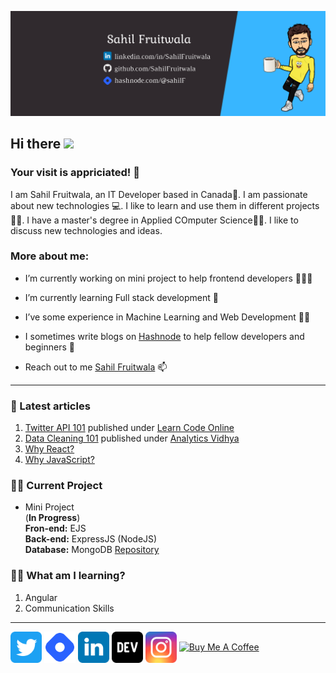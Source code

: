 ![Banner](./assets/cover.png)

<!-- welcome message -->
<h2>Hi there <img src="https://media.giphy.com/media/hvRJCLFzcasrR4ia7z/giphy.gif" width="25px"></h2>

<!-- Personal Details -->
<h3>Your visit is appriciated! 🙌</h3>
<p>I am Sahil Fruitwala, an IT Developer based in Canada🍁. I am passionate about new technologies 💻. I like to learn and use them in different projects🧑‍💻. I have a master's degree in Applied COmputer Science👨‍🎓. I like to discuss new technologies and ideas.</p>

<!-- More About Me -->
<h3> More about me:</h3>
<ul>
 <li><p>I’m currently working on mini project to help frontend developers 👨🏽‍💻</p></li>
 <li><p>I’m currently learning Full stack development 🌱</p></li>
 <li><p>I’ve some experience in Machine Learning and Web Development 👨‍🔬</p></li>
 <li><p>I sometimes write blogs on <a href="https://hashnode.com/@sahilF" target="blank">Hashnode</a> to help fellow developers and beginners 📝</p></li>
 <li><p>Reach out to me <a href="linktr.ee/SahilFruitwala" target="blank">Sahil Fruitwala</a> 📫</p></li>
</ul>

---

<!-- blog starts --> 
### 📝 Latest articles
1. [Twitter API 101](https://blog.learncodeonline.in/twitter-api-101) published under [Learn Code Online](https://web.learncodeonline.in/)
2. [Data Cleaning 101](https://medium.com/analytics-vidhya/data-cleaning-101-b3d29223f256) published under [Analytics Vidhya](https://medium.com/analytics-vidhya)
3. [Why React?](https://sahilfruitwala.medium.com/why-react-b28d9c4d7c36)
4. [Why JavaScript?](https://sahilfruitwala.medium.com/why-javascript-e438ae40fbd9)


<!-- Recent Project -->
### 👨‍🏫 Current Project  
* Mini Project  
(**In Progress**)  
**Fron-end:** EJS  
**Back-end:** ExpressJS (NodeJS)  
**Database:** MongoDB 
[Repository](https://github.com/SahilFruitwala/mini-projects.git)

<!-- WHat I am learning? -->
### 👨‍💻 What am I learning?  
1. Angular
2. Communication Skills

---
<p align="left">

<a href="https://twitter.com/Sahil_Fruitwala" target="blank"><img align="center" src="./assets/twitter.svg" alt="Twitter" height="50" width="50" /></a>
<a href="https://hashnode.com/@sahilF" target="blank"><img align="center" src="./assets/hashnode.svg" alt="Hashnode" height="50" width="50" /></a>
<a href="https://www.linkedin.com/in/SahilFruitwala" target="blank"><img align="center" src="./assets/linkedin.svg" alt="LinkedIn" height="50" width="50" /></a>
<a href="https://dev.to/sahil_" target="blank"><img align="center" src="./assets/dev.svg" alt="Dev.to" height="50" width="50" /></a>
<a href="https://www.instagram.com/sahil_fruitwala/" target="blank"><img align="center" src="./assets/instagram.svg" alt="Instagram" height="50" width="50" /></a>
<a href="https://www.buymeacoffee.com/sahilfruitwala" target="_blank"><img src="https://cdn.buymeacoffee.com/buttons/default-orange.png" alt="Buy Me A Coffee" height="50" width="174" align="center"></a>
</p>
